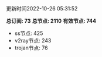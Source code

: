 更新时间2022-10-26 05:31:52

**总订阅: 73**
**总节点: 2110**
**有效节点: 744**
- ss节点: 425
- v2ray节点: 243
- trojan节点: 76

